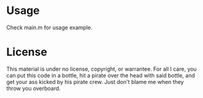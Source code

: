 Usage
=====

Check main.m for usage example.

License
=======

This material is under no license, copyright, or warrantee. For all I care, you can put this code in a bottle, hit a pirate over the head with said bottle, and get your ass kicked by his pirate crew. Just don't blame me when they throw you overboard.
